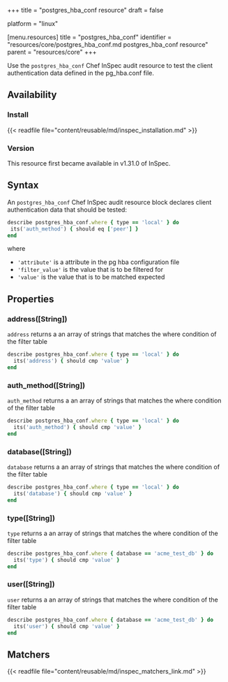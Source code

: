 +++
title = "postgres_hba_conf resource"
draft = false

platform = "linux"

[menu.resources]
    title = "postgres_hba_conf"
    identifier = "resources/core/postgres_hba_conf.md postgres_hba_conf resource"
    parent = "resources/core"
+++

Use the `postgres_hba_conf` Chef InSpec audit resource to test the client authentication data defined in the pg_hba.conf file.

## Availability

### Install

{{< readfile file="content/reusable/md/inspec_installation.md" >}}

### Version

This resource first became available in v1.31.0 of InSpec.

## Syntax

An `postgres_hba_conf` Chef InSpec audit resource block declares client authentication data that should be tested:

```ruby
describe postgres_hba_conf.where { type == 'local' } do
 its('auth_method') { should eq ['peer'] }
end
```

where

- `'attribute'` is a attribute in the pg hba configuration file
- `'filter_value'` is the value that is to be filtered for
- `'value'` is the value that is to be matched expected

## Properties

### address([String])

`address` returns a an array of strings that matches the where condition of the filter table

```ruby
describe postgres_hba_conf.where { type == 'local' } do
  its('address') { should cmp 'value' }
end
```

### auth_method([String])

`auth_method` returns a an array of strings that matches the where condition of the filter table

```ruby
describe postgres_hba_conf.where { type == 'local' } do
  its('auth_method') { should cmp 'value' }
end
```

### database([String])

`database` returns a an array of strings that matches the where condition of the filter table

```ruby
describe postgres_hba_conf.where { type == 'local' } do
  its('database') { should cmp 'value' }
end
```

### type([String])

`type` returns a an array of strings that matches the where condition of the filter table

```ruby
describe postgres_hba_conf.where { database == 'acme_test_db' } do
  its('type') { should cmp 'value' }
end
```

### user([String])

`user` returns a an array of strings that matches the where condition of the filter table

```ruby
describe postgres_hba_conf.where { database == 'acme_test_db' } do
  its('user') { should cmp 'value' }
end
```

## Matchers

{{< readfile file="content/reusable/md/inspec_matchers_link.md" >}}
